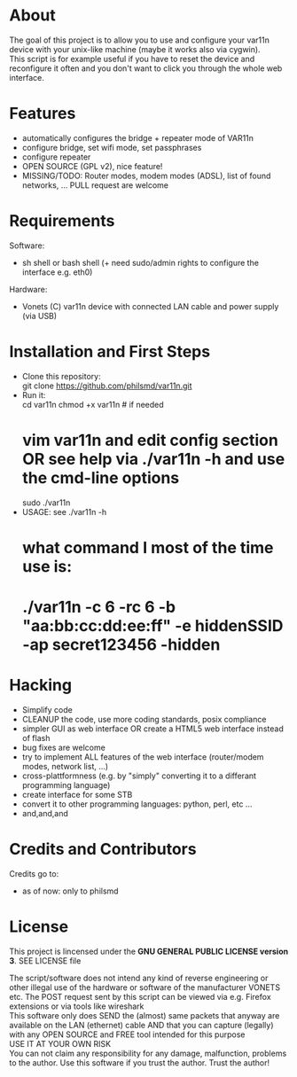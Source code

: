 # About

The goal of this project is to allow you to use and configure your var11n device with your unix-like machine (maybe it works also via cygwin).  
This script is for example useful if you have to reset the device and reconfigure it often and you don't want to click you through the whole web interface.

# Features  
* automatically configures the bridge + repeater mode of VAR11n
* configure bridge, set wifi mode, set passphrases
* configure repeater
* OPEN SOURCE (GPL v2), nice feature!
* MISSING/TODO: Router modes, modem modes (ADSL), list of found networks, ... PULL request are welcome

# Requirements

Software:  
- sh shell or bash shell (+ need sudo/admin rights to configure the interface e.g. eth0)

Hardware:  
- Vonets (C) var11n device with connected LAN cable and power supply (via USB)

# Installation and First Steps

* Clone this repository:  
    git clone https://github.com/philsmd/var11n.git  
* Run it:  
    cd var11n
    chmod +x var11n # if needed
    # vim var11n and edit config section OR see help via ./var11n -h and use the cmd-line options
    sudo ./var11n
* USAGE:
    see ./var11n -h
    # what command I most of the time use is:
    # ./var11n -c 6 -rc 6 -b "aa:bb:cc:dd:ee:ff" -e hiddenSSID -ap secret123456 -hidden
      
# Hacking

* Simplify code
* CLEANUP the code, use more coding standards, posix compliance
* simpler GUI as web interface OR create a HTML5 web interface instead of flash
* bug fixes are welcome
* try to implement ALL features of the web interface (router/modem modes, network list, ...)
* cross-plattformness (e.g. by "simply" converting it to a differant programming language)
* create interface for some STB
* convert it to other programming languages: python, perl, etc ...
* and,and,and

# Credits and Contributors 
Credits go to:  
  
* as of now: only to philsmd

# License

This project is lincensed under the **GNU GENERAL PUBLIC LICENSE version 3**. SEE LICENSE file

The script/software does not intend any kind of reverse engineering or other illegal use of the hardware
or software of the manufacturer VONETS etc.
The POST request sent by this script can be viewed via e.g. Firefox extensions or via tools like wireshark  
This software only does SEND the (almost) same packets that anyway are available on the LAN (ethernet)
cable AND that you can capture (legally) with any OPEN SOURCE and FREE tool intended for this purpose  
USE IT AT YOUR OWN RISK  
You can not claim any responsibility for any damage, malfunction, problems to the author. Use this software
if you trust the author. Trust the author!
